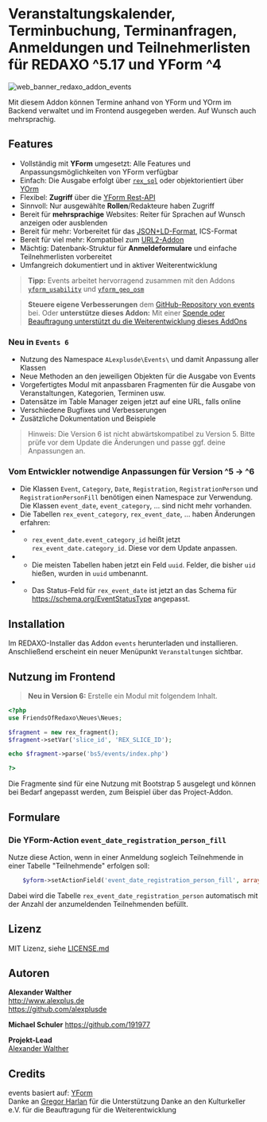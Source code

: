 # Veranstaltungskalender, Terminbuchung, Terminanfragen, Anmeldungen und Teilnehmerlisten für REDAXO ^5.17 und YForm ^4

![web_banner_redaxo_addon_events](https://user-images.githubusercontent.com/3855487/204768716-fa9f5a97-c1de-421a-aea0-2a0ce8658813.png)

Mit diesem Addon können Termine anhand von YForm und YOrm im Backend verwaltet und im Frontend ausgegeben werden. Auf Wunsch auch mehrsprachig.

## Features

* Vollständig mit **YForm** umgesetzt: Alle Features und Anpassungsmöglichkeiten von YForm verfügbar
* Einfach: Die Ausgabe erfolgt über [`rex_sql`](https://redaxo.org/doku/master/datenbank-queries) oder objektorientiert über [YOrm](https://github.com/yakamara/redaxo_yform_docs/blob/master/de_de/yorm.md)
* Flexibel: **Zugriff** über die [YForm Rest-API](https://github.com/yakamara/redaxo_yform/blob/master/docs/plugins.md#restful-api-einf%C3%BChrung)
* Sinnvoll: Nur ausgewählte **Rollen**/Redakteure haben Zugriff
* Bereit für **mehrsprachige** Websites: Reiter für Sprachen auf Wunsch anzeigen oder ausblenden
* Bereit für mehr: Vorbereitet für das [JSON+LD-Format](https://jsonld.com/event/), ICS-Format
* Bereit für viel mehr: Kompatibel zum [URL2-Addon](https://github.com/tbaddade/redaxo_url)
* Mächtig: Datenbank-Struktur für **Anmeldeformulare** und einfache Teilnehmerlisten vorbereitet
* Umfangreich dokumentiert und in aktiver Weiterentwicklung

> **Tipp:** Events arbeitet hervorragend zusammen mit den Addons [`yform_usability`](https://github.com/FriendsOfREDAXO/yform_usability/) und [`yform_geo_osm`](https://github.com/FriendsOfREDAXO/yform_geo_osm)

> **Steuere eigene Verbesserungen** dem [GitHub-Repository von events](https://github.com/alexplusde/events) bei. Oder **unterstütze dieses Addon:** Mit einer [Spende oder Beauftragung unterstützt du die Weiterentwicklung dieses AddOns](https://github.com/sponsors/alexplusde)

### Neu in `Events 6`

* Nutzung des Namespace `ALexplusde\Events\` und damit Anpassung aller Klassen
* Neue Methoden an den jeweiligen Objekten für die Ausgabe von Events
* Vorgefertigtes Modul mit anpassbaren Fragmenten für die Ausgabe von Veranstaltungen, Kategorien, Terminen usw.
* Datensätze im Table Manager zeigen jetzt auf eine URL, falls online
* Verschiedene Bugfixes und Verbesserungen
* Zusätzliche Dokumentation und Beispiele

> Hinweis: Die Version 6 ist nicht abwärtskompatibel zu Version 5. Bitte prüfe vor dem Update die Änderungen und passe ggf. deine Anpassungen an.

### Vom Entwickler notwendige Anpassungen für Version ^5 -> ^6

* Die Klassen `Event`, `Category`, `Date`, `Registration`, `RegistrationPerson` und `RegistrationPersonFill` benötigen einen Namespace zur Verwendung. Die Klassen `event_date`, `event_category`, ... sind nicht mehr vorhanden.
* Die Tabellen `rex_event_category`, `rex_event_date`, ... haben Änderungen erfahren:
* * `rex_event_date.event_category_id` heißt jetzt `rex_event_date.category_id`. Diese vor dem Update anpassen.
* * Die meisten Tabellen haben jetzt ein Feld `uuid`. Felder, die bisher `uid` hießen, wurden in `uuid` umbenannt.
* * Das Status-Feld für `rex_event_date` ist jetzt an das Schema für <https://schema.org/EventStatusType> angepasst.

## Installation

Im REDAXO-Installer das Addon `events` herunterladen und installieren. Anschließend erscheint ein neuer Menüpunkt `Veranstaltungen` sichtbar.

## Nutzung im Frontend

> **Neu in Version 6:** Erstelle ein Modul mit folgendem Inhalt.

```php
<?php
use FriendsOfRedaxo\Neues\Neues;

$fragment = new rex_fragment();
$fragment->setVar('slice_id', 'REX_SLICE_ID');

echo $fragment->parse('bs5/events/index.php')

?>
```

Die Fragmente sind für eine Nutzung mit Bootstrap 5 ausgelegt und können bei Bedarf angepasst werden, zum Beispiel über das Project-Addon.

## Formulare

### Die YForm-Action `event_date_registration_person_fill`

Nutze diese Action, wenn in einer Anmeldung sogleich Teilnehmende in einer Tabelle "Teilnehmende" erfolgen soll:

```php
    $yform->setActionField('event_date_registration_person_fill', array(""));
```

Dabei wird die Tabelle `rex_event_date_registration_person` automatisch mit der Anzahl der anzumeldenden Teilnehmenden befüllt.

## Lizenz

MIT Lizenz, siehe [LICENSE.md](https://github.com/alexplusde/events/blob/master/LICENSE.md)  

## Autoren

**Alexander Walther**  
<http://www.alexplus.de>  
<https://github.com/alexplusde>  

**Michael Schuler**
<https://github.com/191977>

**Projekt-Lead**  
[Alexander Walther](https://github.com/alexplusde)

## Credits

events basiert auf: [YForm](https://github.com/yakamara/redaxo_yform)  
Danke an [Gregor Harlan](https://github.com/gharlan) für die Unterstützung
Danke an den Kulturkeller e.V. für die Beauftragung für die Weiterentwicklung
